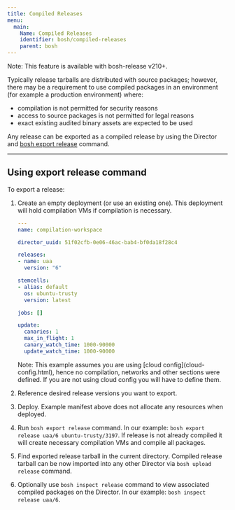 ```yaml
---
title: Compiled Releases
menu:
  main:
    Name: Compiled Releases
    identifier: bosh/compiled-releases
    parent: bosh
---
```


<p class="note">Note: This feature is available with bosh-release v210+.</p>

Typically release tarballs are distributed with source packages; however, there may be a requirement to use compiled packages in an environment (for example a production environment) where:

- compilation is not permitted for security reasons
- access to source packages is not permitted for legal reasons
- exact existing audited binary assets are expected to be used

Any release can be exported as a compiled release by using the Director and [bosh export release](sysadmin-commands.html#dir-release) command.

---
## <a id="export"></a> Using export release command

To export a release:

1. Create an empty deployment (or use an existing one). This deployment will hold compilation VMs if compilation is necessary.

    ```yaml
    ---
    name: compilation-workspace

    director_uuid: 51f02cfb-0e06-46ac-bab4-bf0da18f28c4

    releases:
    - name: uaa
      version: "6"

    stemcells:
    - alias: default
      os: ubuntu-trusty
      version: latest

    jobs: []

    update:
      canaries: 1
      max_in_flight: 1
      canary_watch_time: 1000-90000
      update_watch_time: 1000-90000
    ```

    <p class="note">Note: This example assumes you are using [cloud config](cloud-config.html), hence no compilation, networks and other sections were defined. If you are not using cloud config you will have to define them.</p>

1. Reference desired release versions you want to export.

1. Deploy. Example manifest above does not allocate any resources when deployed.

1. Run `bosh export release` command. In our example: `bosh export release uaa/6 ubuntu-trusty/3197`. If release is not already compiled it will create necessary compilation VMs and compile all packages.

1. Find exported release tarball in the current directory. Compiled release tarball can be now imported into any other Director via `bosh upload release` command.

1. Optionally use `bosh inspect release` command to view associated compiled packages on the Director. In our example: `bosh inspect release uaa/6`.
